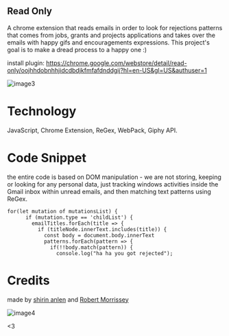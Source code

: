 ## Read Only 
A chrome extension that reads emails in order to look for rejections patterns that comes from jobs, grants and projects applications and takes over the emails with happy gifs and encouragements expressions. 
This project's goal is to make a dread process to a happy one :)

install plugin: https://chrome.google.com/webstore/detail/read-only/oojhhdobnhhjidcdbdjkfmfafdnddgij?hl=en-US&gl=US&authuser=1

![image3](https://i.imgur.com/xSf9PL6.png)

# Technology 
JavaScript, Chrome Extension, ReGex, WebPack, Giphy API.

# Code Snippet
the entire code is based on DOM manipulation - we are not storing, keeping or looking for any personal data, just tracking windows activities inside the Gmail inbox within unread emails, and then matching text patterns using ReGex.
```
for(let mutation of mutationsList) {
      if (mutation.type == 'childList') {
        emailTitles.forEach(title => {
          if (titleNode.innerText.includes(title)) {
            const body = document.body.innerText
            patterns.forEach(pattern => {
              if(!!body.match(pattern)) {
                console.log("ha ha you got rejected");
  ```
# Credits
made by [shirin anlen](https://shirin.works/) and [Robert Morrissey](https://robertmorrissey.dev/)

![image4](https://i.imgur.com/OyXyTtb.png)

<3

